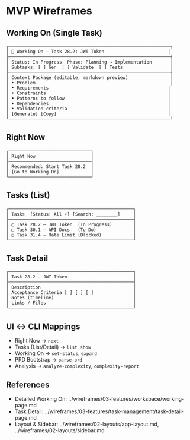 # MVP Wireframes

## Working On (Single Task)

```
┌─────────────────────────────────────────────────────────────┐
│ 🎯 Working On — Task 28.2: JWT Token                        │
├─────────────────────────────────────────────────────────────┤
│ Status: In Progress  Phase: Planning → Implementation       │
│ Subtasks: [ ] Gen  [ ] Validate  [ ] Tests                  │
├─────────────────────────────────────────────────────────────┤
│ Context Package (editable, markdown preview)                │
│ • Problem                                                   │
│ • Requirements                                             │
│ • Constraints                                              │
│ • Patterns to follow                                       │
│ • Dependencies                                             │
│ • Validation criteria                                      │
│ [Generate] [Copy]                                          │
└─────────────────────────────────────────────────────────────┘
```

## Right Now

```
┌───────────────────────────────┐
│ Right Now                     │
├───────────────────────────────┤
│ Recommended: Start Task 28.2  │
│ [Go to Working On]            │
└───────────────────────────────┘
```

## Tasks (List)

```
┌───────────────────────────────────────────────┐
│ Tasks  [Status: All ▾] [Search: ________]     │
├───────────────────────────────────────────────┤
│ ▢ Task 28.2 — JWT Token  (In Progress)        │
│ ▢ Task 30.1 — API Docs   (To Do)              │
│ ▢ Task 31.4 — Rate Limit (Blocked)            │
└───────────────────────────────────────────────┘
```

## Task Detail

```
┌───────────────────────────────────────────────┐
│ Task 28.2 — JWT Token                         │
├───────────────────────────────────────────────┤
│ Description                                   │
│ Acceptance Criteria [ ] [ ] [ ]               │
│ Notes (timeline)                              │
│ Links / Files                                 │
└───────────────────────────────────────────────┘
```

## UI ↔ CLI Mappings

- Right Now → `next`
- Tasks (List/Detail) → `list`, `show`
- Working On → `set-status`, `expand`
- PRD Bootstrap → `parse-prd`
- Analysis → `analyze-complexity`, `complexity-report`

## References

- Detailed Working On: ../wireframes/03-features/workspace/working-page.md
- Task Detail: ../wireframes/03-features/task-management/task-detail-page.md
- Layout & Sidebar: ../wireframes/02-layouts/app-layout.md, ../wireframes/02-layouts/sidebar.md
